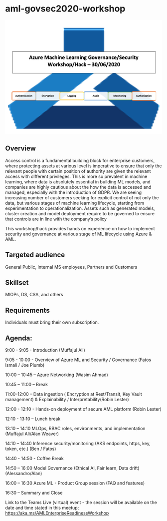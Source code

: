 # aml-govsec2020-workshop


![alt text](img/img1.png)

## Overview

Access control is a fundamental building block for enterprise customers, where protecting assets at various level is imperative to ensure that only the relevant people with certain position of authority are given the relevant access with different privileges. This is more so prevalent in machine learning, where data is absolutely essential in building ML models, and companies are highly cautious about the how the data is accessed and managed, especially with the introduction of GDPR.  We are seeing increasing number of customers seeking for explicit control of not only the data, but various stages of machine learning lifecycle, starting from experimentation to operationalization. Assets such as generated models, cluster creation and model deployment require to be governed to ensure that controls are in line with the company’s policy

This workshop/hack provides hands on experience on how to implement security and governance at various stage of ML lifecycle using Azure & AML.


## Targeted audience
General Public, Internal MS employees, Partners and Customers 

## Skillset  
MlOPs, DS, CSA, and others


## Requirements
Individuals must bring their own subscription.


##  Agenda:

9:00 - 9:05 - Introduction (Muffajul Ali)

9:05 - 10:00 - Overview of Azure ML and Security / Governance (Fatos Ismali / Joe Plumb)

10:00 – 10:45 – Azure Networking (Wasim Ahmad)

10:45 – 11:00 – Break

11:00-12:00 – Data ingestion ( Encryption at Rest/Transit, Key Vault management) & Explainability / Interpretability(Robin Lester)

12:00 - 12:10 - Hands-on deployment of secure AML platform (Robin Lester)

12:10 - 13:10 – Lunch break

13:10 – 14:10 MLOps, RBAC roles, environments, and implementation (Muffajul Ali/Alan Weaver)

14:10 – 14:40 Inference security/monitoring (AKS endpoints, https, key, token, etc.) (Ben / Fatos)

14:40 - 14:50 - Coffee Break

14:50 – 16:00 Model Governance (Ethical AI, Fair learn, Data drift) (Alessandro/Alan)

16:00 – 16:30 Azure ML - Product Group session (FAQ and features)

16:30 – Summary and Close

Link to the Teams Live (virtual) event - the session will be available on the date and time stated in this meetup;
https://aka.ms/AMLEnterpriseReadinessWorkshop

